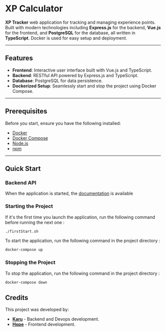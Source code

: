 # XP Calculator

**XP Tracker** web application for tracking and managing experience points. Built with modern technologies including **Express.js** for the backend, **Vue.js** for the frontend, and **PostgreSQL** for the database, all written in **TypeScript**. Docker is used for easy setup and deployment.

---

## Features

- **Frontend**: Interactive user interface built with Vue.js and TypeScript.
- **Backend**: RESTful API powered by Express.js and TypeScript.
- **Database**: PostgreSQL for data persistence.
- **Dockerized Setup**: Seamlessly start and stop the project using Docker Compose.
---

## Prerequisites

Before you start, ensure you have the following installed:

- [Docker](https://www.docker.com/)
- [Docker Compose](https://docs.docker.com/compose/)
- [Node.js](https://nodejs.org/)
- [npm](https://www.npmjs.com/)
---

## Quick Start

### Backend API

When the application is started, the [documentation](http://localhost:4000/docs) is available

### Starting the Project

If it's the first time you launch the application, run the following command before running the next one  :

```bash
./firstStart.sh
```

To start the application, run the following command in the project directory :

```bash
docker-compose up
```

### Stopping the Project

To stop the application, run the following command in the project directory :

```bash
docker-compose down
```

## Credits

This project was developed by:

- **[Karu](https://github.com/karumapathetic)** - Backend and Devops development.
- **[Hope](https://github.com/ItsMeHope)** - Frontend development.
